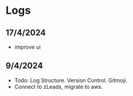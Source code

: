 # Logs
## 17/4/2024
- improve ui
## 9/4/2024

- Todo: Log Structure. Version Control. Gitmoji. 
- Connect to zLeads, migrate to aws. 
